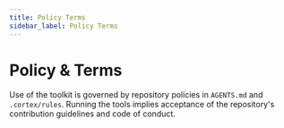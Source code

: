 ```yaml
---
title: Policy Terms
sidebar_label: Policy Terms
---
```


# Policy & Terms

Use of the toolkit is governed by repository policies in `AGENTS.md` and `.cortex/rules`. Running the tools implies acceptance of the repository's contribution guidelines and code of conduct.
